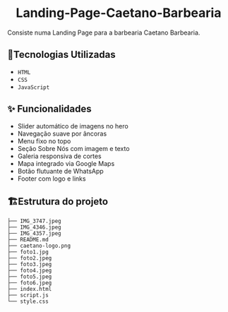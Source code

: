 <h1 align="center">Landing-Page-Caetano-Barbearia</h1>
Consiste numa Landing Page para a barbearia Caetano Barbearia.

## 🚀Tecnologias Utilizadas
- ``HTML``
- ``CSS``
- ``JavaScript``

## ✨ Funcionalidades
- Slider automático de imagens no hero  
- Navegação suave por âncoras  
- Menu fixo no topo  
- Seção Sobre Nós com imagem e texto  
- Galeria responsiva de cortes  
- Mapa integrado via Google Maps  
- Botão flutuante de WhatsApp  
- Footer com logo e links  

## 🏗Estrutura do projeto
```text
├── IMG_3747.jpeg
├── IMG_4346.jpeg
├── IMG_4357.jpeg
├── README.md
├── caetano-logo.png
├── foto1.jpg
├── foto2.jpeg
├── foto3.jpeg
├── foto4.jpeg
├── foto5.jpeg
├── foto6.jpeg
├── index.html
├── script.js
└── style.css
```
